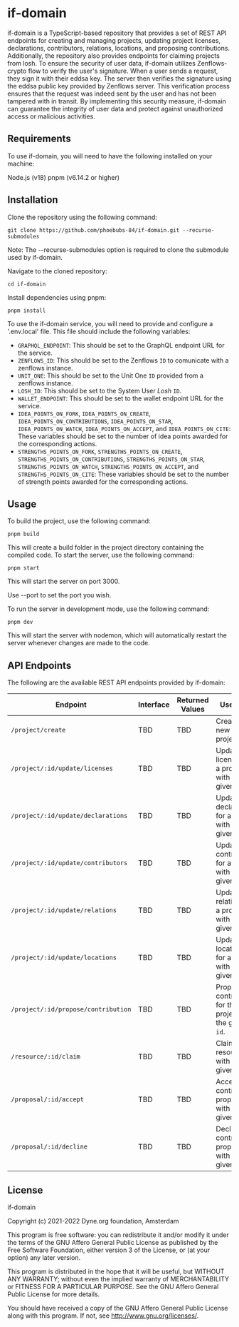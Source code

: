 # if-domain

if-domain is a TypeScript-based repository that provides a set of REST API endpoints for creating and managing projects, updating project licenses, declarations, contributors, relations, locations, and proposing contributions. Additionally, the repository also provides endpoints for claiming projects from losh. To ensure the security of user data, if-domain utilizes Zenflows-crypto flow to verify the user's signature. When a user sends a request, they sign it with their eddsa key. The server then verifies the signature using the eddsa public key provided by Zenflows server. This verification process ensures that the request was indeed sent by the user and has not been tampered with in transit. By implementing this security measure, if-domain can guarantee the integrity of user data and protect against unauthorized access or malicious activities.

## Requirements

To use if-domain, you will need to have the following installed on your machine:

Node.js (v18)
pnpm (v6.14.2 or higher)

## Installation

Clone the repository using the following command:

```
git clone https://github.com/phoebubs-84/if-domain.git --recurse-submodules
```

Note: The --recurse-submodules option is required to clone the submodule used by if-domain.

Navigate to the cloned repository:

```
cd if-domain
```

Install dependencies using pnpm:

```
pnpm install
```

To use the if-domain service, you will need to provide and configure a '.env.local' file. This file should include the following variables:

- `GRAPHQL_ENDPOINT`: This should be set to the GraphQL endpoint URL for the service.
- `ZENFLOWS_ID`: This should be set to the Zenflows `ID` to comunicate with a zenflows instance.
- `UNIT_ONE`: This should be set to the Unit One `ID` provided from a zenflows instance.
- `LOSH_ID`: This should be set to the System User _Losh_ `ID`.
- `WALLET_ENDPOINT`: This should be set to the wallet endpoint URL for the service.
- `IDEA_POINTS_ON_FORK`, `IDEA_POINTS_ON_CREATE`, `IDEA_POINTS_ON_CONTRIBUTIONS`, `IDEA_POINTS_ON_STAR`, `IDEA_POINTS_ON_WATCH`, `IDEA_POINTS_ON_ACCEPT`, and `IDEA_POINTS_ON_CITE`: These variables should be set to the number of idea points awarded for the corresponding actions.
- `STRENGTHS_POINTS_ON_FORK`, `STRENGTHS_POINTS_ON_CREATE`, `STRENGTHS_POINTS_ON_CONTRIBUTIONS`, `STRENGTHS_POINTS_ON_STAR`, `STRENGTHS_POINTS_ON_WATCH`, `STRENGTHS_POINTS_ON_ACCEPT`, and `STRENGTHS_POINTS_ON_CITE`: These variables should be set to the number of strength points awarded for the corresponding actions.

## Usage

To build the project, use the following command:

```
pnpm build
```

This will create a build folder in the project directory containing the compiled code.
To start the server, use the following command:

```
pnpm start
```

This will start the server on port 3000.

Use --port to set the port you wish.

To run the server in development mode, use the following command:

```
pnpm dev
```

This will start the server with nodemon, which will automatically restart the server whenever changes are made to the code.

## API Endpoints

The following are the available REST API endpoints provided by if-domain:

| Endpoint | Interface | Returned Values | Use Case |
| ----------------------------------- | --------- | --------------- | ----------------------------------------------------------- |
| `/project/create` | TBD | TBD | Create a new project. |
| `/project/:id/update/licenses` | TBD | TBD | Update the licenses for a project with the given `id`. |
| `/project/:id/update/declarations` | TBD | TBD | Update the declarations for a project with the given `id`. |
| `/project/:id/update/contributors` | TBD | TBD | Update the contributors for a project with the given `id`. |
| `/project/:id/update/relations` | TBD | TBD | Update the relations for a project with the given `id`. |
| `/project/:id/update/locations` | TBD | TBD | Update the locations for a project with the given `id`. |
| `/project/:id/propose/contribution` | TBD | TBD | Propose a contribution for the project with the given `id`. |
| `/resource/:id/claim` | TBD | TBD | Claim a resource with the given `id`. |
| `/proposal/:id/accept` | TBD | TBD | Accept a contribution proposal with the given `id`. |
| `/proposal/:id/decline` | TBD | TBD | Decline a contribution proposal with the given `id`. |

## License

if-domain

Copyright (c) 2021-2022 Dyne.org foundation, Amsterdam

This program is free software: you can redistribute it and/or modify
it under the terms of the GNU Affero General Public License as
published by the Free Software Foundation, either version 3 of the
License, or (at your option) any later version.

This program is distributed in the hope that it will be useful,
but WITHOUT ANY WARRANTY; without even the implied warranty of
MERCHANTABILITY or FITNESS FOR A PARTICULAR PURPOSE. See the
GNU Affero General Public License for more details.

You should have received a copy of the GNU Affero General Public License
along with this program. If not, see <http://www.gnu.org/licenses/>.



